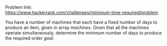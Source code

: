 Problem link: </br>
https://www.hackerrank.com/challenges/minimum-time-required/problem

You have a number of machines that each have a fixed number of days to produce an item, given in array *machines*. Given that all the machines operate simultaneously, 
determine the minimum number of days to produce the required order *goal*.
